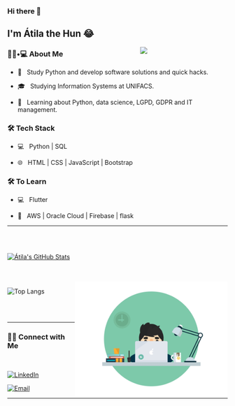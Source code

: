 ### Hi there 👋<h2> I'm Átila the Hun 😂</h2>

<img align='right' src="https://thumbs.gfycat.com/EvilNextDevilfish-small.gif" width="200">

<h3> 👨🏻•💻 About Me </h3>



- 🤔 &nbsp; Study Python and develop software solutions and quick hacks.

- 🎓 &nbsp; Studying Information Systems at UNIFACS.

- 🌱 &nbsp; Learning about Python, data science, LGPD, GDPR and IT management.



<h3>🛠 Tech Stack</h3>



- 💻 &nbsp; Python | SQL  

- 🌐 &nbsp; HTML | CSS | JavaScript | Bootstrap 

<!--

- 🛢 &nbsp; MySQL | Oracle

- 🔧 &nbsp; Git | Markdown 

- 🖥 &nbsp; Figma | Photoshop 

-->



<h3>🛠 To Learn</h3>

- 💻 &nbsp; Flutter  

- 🔧 &nbsp; AWS | Oracle Cloud | Firebase | flask

<hr>



<br/><br/>

[![Átila's GitHub Stats](https://github-readme-stats.vercel.app/api?username=atilasc&show_icons=true)](https://github.com/atilasc)

<br/>

<br/>

<img src="https://github.com/nirala69/nirala69/blob/master/70804f7e25b11f29db904f2fa7b4cd9d.gif" width="350" align='right'>

![Top Langs](https://github-readme-stats.vercel.app/api/top-langs/?username=atilasc&show_icons=true)

<br><br>



<hr>



<h3> 🤝🏻 Connect with Me </h3>

<br>



<p align="center">

<a href="https://www.linkedin.com/in/atilasoares/"><img alt="LinkedIn" src="https://img.shields.io/badge/LinkedIn-%C3%81tila%20Soares%20Cunha-blue?style=flat-square&logo=linkedin"></a>

<a href="mailto:atilasoarescunha@hotmail.com"><img alt="Email" src="https://img.shields.io/badge/Email-atilasoarescunha@hotmail.com-blue?style=flat-square&logo=microsoft-outlook"></a>

</p>

<hr>
